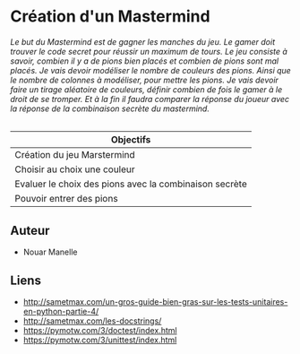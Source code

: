 # Création d'un Mastermind

###### Le but du Mastermind est de gagner les manches du jeu. Le gamer doit trouver le code secret pour réussir un maximum de tours. Le jeu consiste à savoir, combien il y a de pions bien placés et combien de pions sont mal placés. Je vais devoir modéliser le nombre de couleurs des pions. Ainsi que le nombre de colonnes à modéliser, pour mettre les pions. Je vais devoir faire un tirage aléatoire de couleurs, définir combien de fois le gamer à le droit de se tromper. Et à la fin il faudra comparer la réponse du joueur avec la réponse de la combinaison secrète du mastermind.


| Objectifs        | 
| ------------- |
| Création du jeu Marstermind      |
| Choisir au choix une couleur      | 
| Evaluer le choix des pions avec la combinaison secrète|
| Pouvoir entrer des pions |


## Auteur 
 
- Nouar Manelle

## Liens 
 
- http://sametmax.com/un-gros-guide-bien-gras-sur-les-tests-unitaires-en-python-partie-4/
- http://sametmax.com/les-docstrings/
- https://pymotw.com/3/doctest/index.html
- https://pymotw.com/3/unittest/index.html


 
